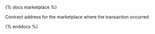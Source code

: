 {% docs marketplace %}

Contract address for the marketplace where the transaction occurred.

{% enddocs %}